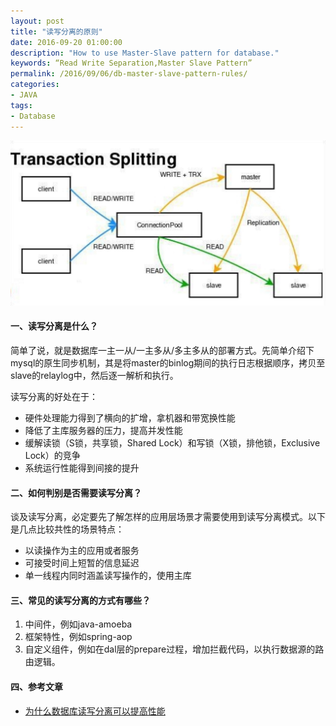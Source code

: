 ```yaml
---
layout: post
title: "读写分离的原则"
date: 2016-09-20 01:00:00
description: "How to use Master-Slave pattern for database."
keywords: “Read Write Separation,Master Slave Pattern”
permalink: /2016/09/06/db-master-slave-pattern-rules/
categories:
- JAVA
tags:
- Database
---
```


![](/images/2016-09-20-db-master-slave-pattern-rules/14743556033765.jpg)


#### 一、读写分离是什么？

简单了说，就是数据库一主一从/一主多从/多主多从的部署方式。先简单介绍下mysql的原生同步机制，其是将master的binlog期间的执行日志根据顺序，拷贝至slave的relaylog中，然后逐一解析和执行。

读写分离的好处在于：

* 硬件处理能力得到了横向的扩增，拿机器和带宽换性能
* 降低了主库服务器的压力，提高并发性能
* 缓解读锁（S锁，共享锁，Shared Lock）和写锁（X锁，排他锁，Exclusive Lock）的竞争
* 系统运行性能得到间接的提升

#### 二、如何判别是否需要读写分离？

谈及读写分离，必定要先了解怎样的应用层场景才需要使用到读写分离模式。以下是几点比较共性的场景特点：

* 以读操作为主的应用或者服务
* 可接受时间上短暂的信息延迟
* 单一线程内同时涵盖读写操作的，使用主库

#### 三、常见的读写分离的方式有哪些？

1. 中间件，例如java-amoeba
2. 框架特性，例如spring-aop
3. 自定义组件，例如在dal层的prepare过程，增加拦截代码，以执行数据源的路由逻辑。

#### 四、参考文章

* [为什么数据库读写分离可以提高性能](https://my.oschina.net/candiesyangyang/blog/203425)

